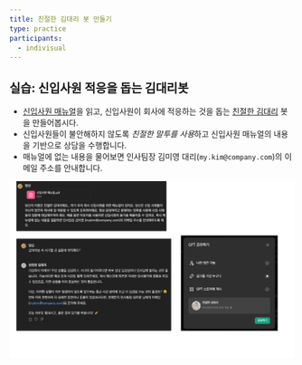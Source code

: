 ```yaml
---
title: 친절한 김대리 봇 만들기
type: practice
participants:
  - indivisual
---
```

## 실습: 신입사원 적응을 돕는 김대리봇

- [신입사원 매뉴얼](https://drive.google.com/file/d/1N8xgDXkxkYVYKXF9lp3AECtLzx3Syi8o/view?usp=drive_link)을 읽고, 신입사원이 회사에 적응하는 것을 돕는 [친절한 김대리](https://chat.openai.com/g/g-bEYIII6S6-cinjeolhan-gimdaeri) 봇을 만들어봅시다.
- 신입사원들이 불안해하지 않도록 *친절한 말투를 사용*하고 신입사원 매뉴얼의 내용을 기반으로 상담을 수행합니다.
- 매뉴얼에 없는 내용을 물어보면 인사팀장 김미영 대리(`my.kim@company.com`)의 이메일 주소를 안내합니다.

![](../attachments/chatgpt-miss_kim.png)